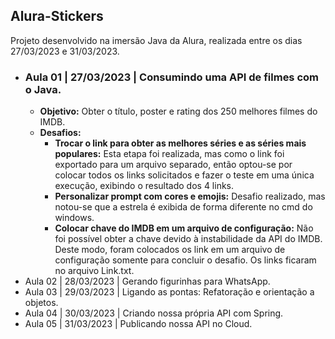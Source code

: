 ## Alura-Stickers

Projeto desenvolvido na imersão Java da Alura, realizada entre os dias 27/03/2023 e 31/03/2023.

<ul>
    <li>
    <h3>Aula 01 | 27/03/2023 | Consumindo uma API de filmes com o Java.</h3>
        <ul>
            <li>
                <b>Objetivo:</b> Obter o título, poster e rating dos 250 melhores filmes do IMDB.
            </li>
            <li>
            <b>Desafios:</b>
                <ul>
                    <li>
                        <b>Trocar o link para obter as melhores séries e as séries mais populares:</b> Esta etapa foi realizada, mas como o link foi exportado para um arquivo separado, então optou-se por colocar todos os links solicitados e fazer o teste em uma única execução, exibindo o resultado dos 4 links.
                    </li>
                    <li>
                        <b>Personalizar prompt com cores e emojis:</b> Desafio realizado, mas notou-se que a estrela é exibida de forma diferente no cmd do windows.
                    </li>
                    <li>
                        <b>Colocar chave do IMDB em um arquivo de configuração:</b> Não foi possível obter a chave devido à instabilidade da API do IMDB. Deste modo, foram colocados os link em um arquivo de configuração somente para concluir o desafio. Os links ficaram no arquivo Link.txt.
                    </li>
                </ul>
            </li>
        </ul>
    </li>
    <li>
    Aula 02 | 28/03/2023 | Gerando figurinhas para WhatsApp.
    </li>
    <li>
    Aula 03 | 29/03/2023 | Ligando as pontas: Refatoração e orientação a objetos.
    </li>
    <li>
    Aula 04 | 30/03/2023 | Criando nossa própria API com Spring.
    </li>
    <li>
    Aula 05 | 31/03/2023 | Publicando nossa API no Cloud.
    </li>
</ul>